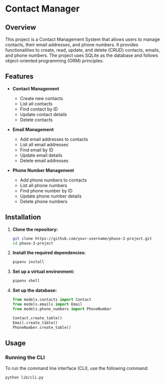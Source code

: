 # Contact Manager

## Overview
This project is a Contact Management System that allows users to manage contacts, their email addresses, and phone numbers. It provides functionalities to create, read, update, and delete (CRUD) contacts, emails, and phone numbers. The project uses SQLite as the database and follows object-oriented programming (ORM) principles.

## Features

- **Contact Management**
  - Create new contacts
  - List all contacts
  - Find contact by ID
  - Update contact details
  - Delete contacts

- **Email Management**
  - Add email addresses to contacts
  - List all email addresses
  - Find email by ID
  - Update email details
  - Delete email addresses

- **Phone Number Management**
  - Add phone numbers to contacts
  - List all phone numbers
  - Find phone number by ID
  - Update phone number details
  - Delete phone numbers

## Installation

1. **Clone the repository:**
    ```sh
    git clone https://github.com/your-username/phase-3-project.git
    cd phase-3-project
    ```

2. **Install the required dependencies:**
    ```sh
    pipenv install
    ```

3. **Set up a virtual environment:**
    ```sh
    pipenv shell
    ```

4. **Set up the database:**
    ```python
    from models.contacts import Contact
    from models.emails import Email
    from models.phone_numbers import PhoneNumber

    Contact.create_table()
    Email.create_table()
    PhoneNumber.create_table()

## Usage

### Running the CLI

To run the command line interface (CLI), use the following command:
```sh
python lib/cli.py



